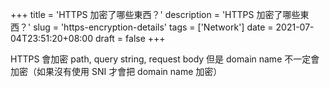 +++
title = 'HTTPS 加密了哪些東西？'
description = 'HTTPS 加密了哪些東西？'
slug = 'https-encryption-details'
tags = ['Network']
date = 2021-07-04T23:51:20+08:00
draft = false
+++

HTTPS 會加密 path, query string, request body 但是 domain name 不一定會加密（如果沒有使用 SNI 才會把 domain name 加密）

